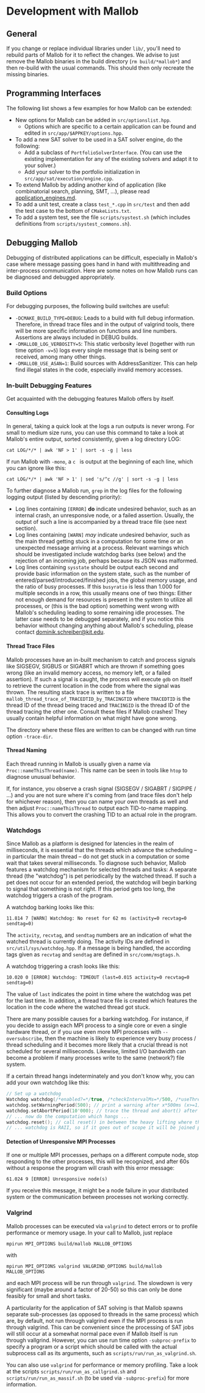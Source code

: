 
# Development with Mallob


## General

If you change or replace individual libraries under `lib/`, you'll need to rebuild parts of Mallob for it to reflect the changes.
We advise to just remove the Mallob binaries in the build directory (`rm build/*mallob*`) and then re-build with the usual commands.
This should then only recreate the missing binaries.


## Programming Interfaces

The following list shows a few examples for how Mallob can be extended:

* New options for Mallob can be added in `src/optionslist.hpp`.
    - Options which are specific to a certain application can be found and edited in `src/app/$APPKEY/options.hpp`.
* To add a new SAT solver to be used in a SAT solver engine, do the following:
    - Add a subclass of `PortfolioSolverInterface`. (You can use the existing implementation for any of the existing solvers and adapt it to your solver.)
    - Add your solver to the portfolio initialization in `src/app/sat/execution/engine.cpp`.
* To extend Mallob by adding another kind of application (like combinatorial search, planning, SMT, ...), please read [application_engines.md](application_engines.md).
* To add a unit test, create a class `test_*.cpp` in `src/test` and then add the test case to the bottom of `CMakeLists.txt`.
* To add a system test, see the file `scripts/systest.sh` (which includes definitions from `scripts/systest_commons.sh`).


## Debugging Mallob

Debugging of distributed applications can be difficult, especially in Mallob's case where message passing goes hand in hand with multithreading and inter-process communication. Here are some notes on how Mallob runs can be diagnosed and debugged appropriately.

### Build Options

For debugging purposes, the following build switches are useful:

* `-DCMAKE_BUILD_TYPE=DEBUG`: Leads to a build with full debug information. Therefore, in thread trace files and in the output of valgrind tools, there will be more specific information on functions and line numbers. Assertions are always included in DEBUG builds.
* `-DMALLOB_LOG_VERBOSITY=5`: This static verbosity level (together with run time option `-v=5`) logs every single message that is being sent or received, among many other things.
* `-DMALLOB_USE_ASAN=1`: Build sources with AddressSanitizer. This can help find illegal states in the code, especially invalid memory accesses.

### In-built Debugging Features

Get acquainted with the debugging features Mallob offers by itself.

#### Consulting Logs

In general, taking a quick look at the logs a run outputs is never wrong. For small to medium size runs, you can use this command to take a look at Mallob's entire output, sorted consistently, given a log directory LOG:

    cat LOG/*/* | awk 'NF > 1' | sort -s -g | less

If run Mallob with `-mono`, a `c ` is output at the beginning of each line, which you can ignore like this:

    cat LOG/*/* | awk 'NF > 1' | sed 's/^c //g' | sort -s -g | less

To further diagnose a Mallob run, `grep` in the log files for the following logging output (listed by descending priority):

* Log lines containing `[ERROR]` **do** indicate undesired behavior, such as an internal crash, an unresponsive node, or a failed assertion. Usually, the output of such a line is accompanied by a thread trace file (see next section).
* Log lines containing `[WARN]` _may_ indicate undesired behavior, such as the main thread getting stuck in a computation for some time or an unexpected message arriving at a process. Relevant warnings which should be investigated include watchdog barks (see below) and the rejection of an incoming job, perhaps because its JSON was malformed.
* Log lines containing `sysstate` should be output each second and provide basic information on the system state, such as the number of entered/parsed/introduced/finished jobs, the global memory usage, and the ratio of busy processes. If this `busyratio` is less than 1.000 for multiple seconds in a row, this usually means one of two things: Either not enough demand for resources is present in the system to utilize all processes, or (this is the bad option) something went wrong with Mallob's scheduling leading to some remaining idle processes. The latter case needs to be debugged separately, and if you notice this behavior without changing anything about Mallob's scheduling, please contact <dominik.schreiber@kit.edu>.

#### Thread Trace Files

Mallob processes have an in-built mechanism to catch and process signals like SIGSEGV, SIGBUS or SIGABRT which are thrown if something goes wrong (like an invalid memory access, no memory left, or a failed assertion). If such a signal is caught, the process will execute `gdb` on itself to retrieve the current location in the code from where the signal was thrown. The resulting stack trace is written to a file `mallob_thread_trace_of_TRACEDTID_by_TRACINGTID` where `TRACEDTID` is the thread ID of the thread being traced and `TRACINGID` is the thread ID of the thread tracing the other one. Consult these files if Mallob crashes! They usually contain helpful information on what might have gone wrong.

The directory where these files are written to can be changed with run time option `-trace-dir`.

#### Thread Naming

Each thread running in Mallob is usually given a name via `Proc::nameThisThread(name)`. This name can be seen in tools like `htop` to diagnose unusual behavior.

If, for instance, you observe a crash signal (SIGSEGV / SIGABRT / SIGPIPE / ...) and you are not sure where it's coming from (and trace files don't help for whichever reason), then you can name your own threads as well and then adjust `Proc::nameThisThread` to output each TID-to-name mapping. This allows you to convert the crashing TID to an actual role in the program.

### Watchdogs

Since Mallob as a platform is designed for latencies in the realm of milliseconds, it is essential that the threads which advance the scheduling – in particular the main thread – do not get stuck in a computation or some wait that takes several milliseconds. To diagnose such behavior, Mallob features a watchdog mechanism for selected threads and tasks: A separate thread (the "watchdog") is pet periodically by the watched thread. If such a pet does not occur for an extended period, the watchdog will begin barking to signal that something is not right. If this period gets too long, the watchdog triggers a crash of the program. 

A watchdog barking looks like this:

    11.814 7 [WARN] Watchdog: No reset for 62 ms (activity=0 recvtag=0 sendtag=0)

The `activity`, `recvtag`, and `sendtag` numbers are an indication of what the watched thread is currently doing. The activity IDs are defined in `src/util/sys/watchdog.hpp`. If a message is being handled, the according tags given as `recvtag` and `sendtag` are defined in `src/comm/msgtags.h`.

A watchdog triggering a crash looks like this:

    10.020 0 [ERROR] Watchdog: TIMEOUT (last=0.015 activity=0 recvtag=0 sendtag=0)

The value of `last` indicates the point in time where the watchdog was pet for the last time. In addition, a thread trace file is created which features the location in the code where the watched thread got stuck.

There are many possible causes for a barking watchdog. For instance, if you decide to assign each MPI process to a single core or even a single hardware thread, or if you use even more MPI processes with ``--oversubscribe``, then the machine is likely to experience very busy process / thread scheduling and it becomes more likely that a crucial thread is not scheduled for several milliseconds. Likewise, limited I/O bandwidth can become a problem if many processes write to the same (network?) file system.

If a certain thread hangs indeterminately and you don't know why, you can add your own watchdog like this: 
```c++
// Set up a watchdog
Watchdog watchdog(/*enabled?=*/true, /*checkIntervalMs=*/500, /*useThreadPool=*/true);
watchdog.setWarningPeriod(500); // print a warning after x*500ms (x>=1) without reset()
watchdog.setAbortPeriod(10'000); // trace the thread and abort() after 10s
// ... now do the computation which hangs ...
watchdog.reset(); // call reset() in between the heavy lifting where the thread can hang
// ... watchdog is RAII, so if it goes out of scope it will be joined properly
```

#### Detection of Unresponsive MPI Processes

If one or multiple MPI processes, perhaps on a different compute node, stop responding to the other processes, this will be recognized, and after 60s without a response the program will crash with this error message:

    61.024 9 [ERROR] Unresponsive node(s)

If you receive this message, it might be a node failure in your distributed system or the communication between processes not working correctly.

### Valgrind

Mallob processes can be executed via `valgrind` to detect errors or to profile performance or memory usage. In your call to Mallob, just replace 

    mpirun MPI_OPTIONS build/mallob MALLOB_OPTIONS

with

    mpirun MPI_OPTIONS valgrind VALGRIND_OPTIONS build/mallob MALLOB_OPTIONS

and each MPI process will be run through `valgrind`. The slowdown is very significant (maybe around a factor of 20-50) so this can only be done feasibly for small and short tasks.

A particularity for the application of SAT solving is that Mallob spawns separate sub-processes (as opposed to threads in the same process) which are, by default, not run through valgrind even if the MPI process is run through valgrind. This can be convenient since the processing of SAT jobs will still occur at a somewhat normal pace even if Mallob itself is run through vallgrind. However, you can use run time option `-subproc-prefix` to specify a program or a script which should be called with the actual subprocess call as its arguments, such as `scripts/run/run_as_valgrind.sh`.

You can also use `valgrind` for performance or memory profiling. Take a look at the scripts `scripts/run/run_as_callgrind.sh` and `scripts/run/run_as_massif.sh` (to be used via `-subproc-prefix`) for more information.
